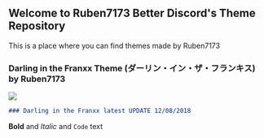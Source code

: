 ## Welcome to Ruben7173 Better Discord's Theme Repository

This is a place where you can find themes made by Ruben7173

### Darling in the Franxx Theme (ダーリン・イン・ザ・フランキス) by Ruben7173
<a href="http://www.google.com"><img src="https://i.imgur.com/gpODc3b.jpg"/></a>
```markdown
### Darling in the Franxx latest UPDATE 12/08/2018
```
**Bold** and _Italic_ and `Code` text
